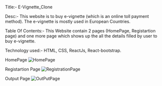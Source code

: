 Title:- E-Vignette_Clone  
   
Desc:- This website is to buy e-vignette (which is an online toll payment method). The e-vignette is mostly used in European Countries.
  
Table Of Contents:- This Website contain 2 pages (HomePage, Registartion page) and one more page which shows up the all the details filled by user to buy e-vignette. 
  
Technology used:- HTML, CSS, ReactJs, React-bootstrap.


  HomePage
![HomePage](https://user-images.githubusercontent.com/98683284/190878224-747fdaf0-1218-452c-b66b-a86e49342ef5.png)    

Registartion Page
![RegistrationPage](https://user-images.githubusercontent.com/98683284/190878225-379af76b-6743-4942-b0bf-6e2a145a02b3.png)    

Output Page
![OutPutPage](https://user-images.githubusercontent.com/98683284/190878226-39464b81-3c7e-4476-b873-7751d1a57d8a.png)
